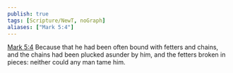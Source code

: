 ```yaml
---
publish: true
tags: [Scripture/NewT, noGraph]
aliases: ["Mark 5:4"]
---
```

[Mark 5:4](https://churchofjesuschrist.org/study/scriptures/nt/mark/5?lang=eng&id=p4#p4) Because that he had been often bound with fetters and chains, and the chains had been plucked asunder by him, and the fetters broken in pieces: neither could any man tame him.
